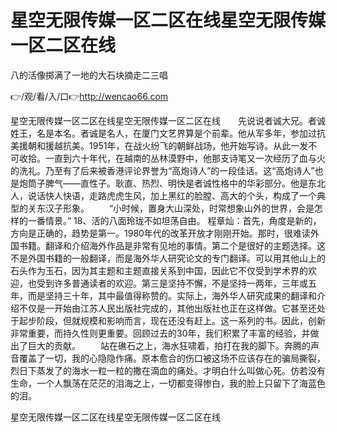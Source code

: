 # 星空无限传媒一区二区在线星空无限传媒一区二区在线
八的活像掷满了一地的大石块摘走二三唱

👉/观/看/入/口👉http://wencao66.com

星空无限传媒一区二区在线星空无限传媒一区二区在线　　先说说者诚大兄。者诚姓王，名是本名。者诚是名人，在厦门文艺界算是个前辈。他从军多年，参加过抗美援朝和援越抗美。1951年，在战火纷飞的朝鲜战场，他开始写诗。从此一发不可收拾。一直到六十年代，在越南的丛林漠野中，他那支诗笔又一次经历了血与火的洗礼。乃至有了后来被香港评论界誉为“高炮诗人”的一段佳话。这“高炮诗人”也是炮筒子脾气——直性子。耿直、热烈、明快是者诚性格中的华彩部分。他是东北人，说话快人快语，走路虎虎生风，加上黑红的脸膛、高大的个头，构成了一个典型的关东汉子形象。
　　“小时候，置身大山深处，时常想象山外的世界，会是怎样的一番情景。”
	18、活的八面玲珑不如坦荡自由。
程章灿：首先，角度是新的，方向是正确的，趋势是第一。1980年代的改革开放才刚刚开始。那时，很难读外国书籍。翻译和介绍海外作品是非常有见地的事情。第二个是很好的主题选择。这不是外国书籍的一般翻译，而是海外华人研究论文的专门翻译。可以用其他山上的石头作为玉石，因为其主题和主题直接关系到中国，因此它不仅受到学术界的欢迎，也受到许多普通读者的欢迎。第三是坚持不懈，不是坚持一两年，三年或五年，而是坚持三十年，其中最值得称赞的。实际上，海外华人研究成果的翻译和介绍不仅是一开始由江苏人民出版社完成的，其他出版社也正在这样做。它甚至还处于起步阶段，但就规模和影响而言，现在还没有赶上。这一系列的书。因此，创新非常重要，而持久性则更重要。回顾过去的30年，我们积累了丰富的经验，并做出了巨大的贡献。
　　站在礁石之上，海水狂啸着，拍打在我的脚下。奔腾的声音覆盖了一切，我的心隐隐作痛。原本愈合的伤口被这场不应该存在的骗局撕裂，烈日下蒸发了的海水一粒一粒的撒在滴血的痛处。才明白什么叫做心死。仿若没有生命，一个人飘荡在茫茫的泪海之上，一切都变得惨白，我的脸上只留下了海蓝色的泪。

星空无限传媒一区二区在线星空无限传媒一区二区在线
